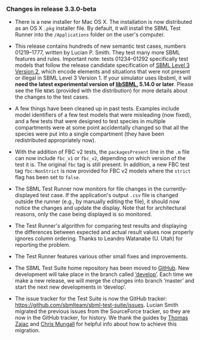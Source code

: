 ### Changes in release 3.3.0-beta

* There is a new installer for Mac OS&nbsp;X. The installation is now distributed as an OS&nbsp;X <code>.pkg</code> installer file.  By default, it will install the SBML Test Runner into the <code>/Applications</code> folder on the user's computer.

* This release contains hundreds of new semantic test cases, numbers 01219&ndash;1777, written by Lucian P. Smith.  They test many more SBML features and rules. Important note: tests 01234&#8211;01292 specifically test models that follow the release candidate specification of [SBML Level 3 Version 2](http://sbml.org/Documents/Specifications/SBML_Level_3/Version_2/Core/Release_1), which encode elements and situations that were not present or illegal in SBML Level&nbsp;3 Version&nbsp;1. If your simulator uses libsbml, it will **need the latest experimental version of [libSBML](http://sbml.org/Software/libSBML), 5.14.0 or later**. Please see the file <code>NEWS</code> (provided with the distribution) for more details about the changes to the test cases.

* A few things have been cleaned up in past tests. Examples include model identifiers of a few test models that were misleading (now fixed), and a few tests that were designed to test species in multiple compartments were at some point accidentally changed so that all the species were put into a single compartment (they have been redistributed appropriately now).

* With the addition of FBC v2 tests, the <code>packagesPresent</code> line in the <code>.m</code> file can now include <code>fbc_v1</code> or <code>fbc_v2</code>, depending on which version of the test it is.  The original <code>fbc</code> tag is still present.  In addition, a new FBC test tag <code>fbc:NonStrict</code> is now provided for FBC v2 models where the <code>strict</code> flag has been set to <code>false</code>.</code>

* The SBML Test Runner now monitors for file changes in the currently-displayed test case.  If the application's output `.csv` file is changed outside the runner (e.g., by manually editing the file), it should now notice the changes and update the display.  Note that for architectural reasons, only the case being displayed is so monitored.

* The Test Runner's algorithm for comparing test results and displaying the differences between expected and actual result values now properly ignores column ordering.  Thanks to Leandro Watanabe (U. Utah) for reporting the problem.

* The Test Runner features various other small fixes and improvements.

* The SBML Test Suite home repository has been moved to [GitHub](https://github.com/sbmlteam/sbml-test-suite).  New development will take place in the branch called [&#8216;develop&#8217;](https://github.com/sbmlteam/sbml-test-suite/tree/develop).  Each time we make a new release, we will merge the changes into branch &#8216;master&#8217; and start the next new developments in &#8216;develop&#8217;.

* The issue tracker for the Test Suite is now the GitHub tracker: <a href="https://github.com/sbmlteam/sbml-test-suite/issues">https://github.com/sbmlteam/sbml-test-suite/issues</a>. Lucian Smith migrated the previous issues from the SourceForce tracker, so they are now in the GitHub tracker, for history. We thank the guides by <a href="https://github.com/mephenor/JSBML-Migration-Guide/wiki/">Thomas Zajac</a> and <a href="https://github.com/cmungall/gosf2github">Chris Mungall</a> for helpful info about how to achieve this migration.
